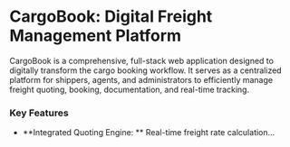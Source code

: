 # CargoBook: Digital Freight Management Platform

CargoBook is a comprehensive, full-stack web application designed to digitally transform the cargo booking workflow. It serves as a centralized platform for shippers, agents, and administrators to efficiently manage freight quoting, booking, documentation, and real-time tracking.

### Key Features
* **Integrated Quoting Engine:
  ** Real-time freight rate calculation...